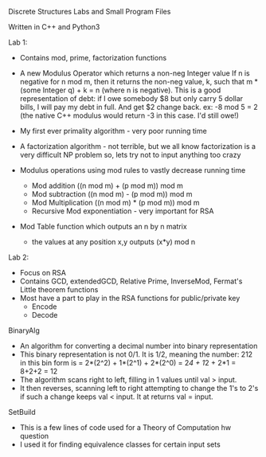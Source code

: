 Discrete Structures Labs and Small Program Files

Written in C++ and Python3

Lab 1:
  - Contains mod, prime, factorization functions

  - A new Modulus Operator which returns a non-neg Integer value
      If n is negative for n mod m, then it returns the non-neg value, k, such
      that m * (some Integer q) + k = n (where n is negative).
      This is a good representation of debt: if I owe somebody $8 but only carry
      5 dollar bills, I will pay my debt in full. And get $2 change back.
      ex: -8 mod 5 = 2
      (the native C++ modulus would return -3 in this case. I'd still owe!)

  - My first ever primality algorithm - very poor running time

  - A factorization algorithm - not terrible, but we all know factorization is
      a very difficult NP problem so, lets try not to input anything too crazy

  - Modulus operations using mod rules to vastly decrease running time
    - Mod addition ((n mod m) + (p mod m)) mod m
    - Mod subtraction ((n mod m) - (p mod m)) mod m
    - Mod Multiplication ((n mod m) * (p mod m)) mod m
    - Recursive Mod exponentiation - very important for RSA

  - Mod Table function which outputs an n by n matrix
    - the values at any position x,y outputs (x*y) mod n

Lab 2:
  - Focus on RSA
  - Contains GCD, extendedGCD, Relative Prime,
    InverseMod, Fermat's Little theorem functions
  - Most have a part to play in the RSA functions for public/private key
    - Encode
    - Decode

BinaryAlg
  - An algorithm for converting a decimal number into binary representation
  - This binary representation is not 0/1. It is 1/2, meaning the number:
      212 in this bin form is         = 2*(2^2) + 1*(2^1) + 2*(2^0)
                                      = 2*4 + 1*2 + 2*1
                                      = 8+2+2 = 12
  - The algorithm scans right to left, filling in 1 values until val > input.
  - It then reverses, scanning left to right attempting to change the 1's to 2's
        if such a change keeps val < input. It at returns val = input.

SetBuild
  - This is a few lines of code used for a Theory of Computation hw question
  - I used it for finding equivalence classes for certain input sets

  
